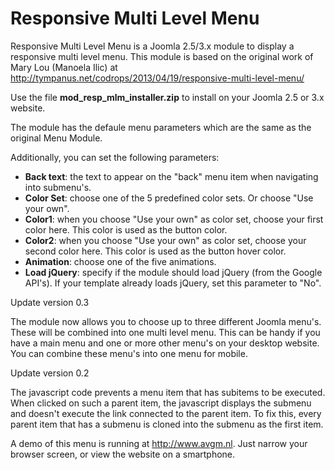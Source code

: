 Responsive Multi Level Menu
===========================

Responsive Multi Level Menu is a Joomla 2.5/3.x module to display a responsive multi level menu.
This module is based on the original work of Mary Lou (Manoela Ilic) at http://tympanus.net/codrops/2013/04/19/responsive-multi-level-menu/

Use the file **mod_resp_mlm_installer.zip** to install on your Joomla 2.5 or 3.x website.

The module has the defaule menu parameters which are the same as the original Menu Module.

Additionally, you can set the following parameters:

- **Back text**: the text to appear on the "back" menu item when navigating into submenu's.
- **Color Set**: choose one of the 5 predefined color sets. Or choose "Use your own".
- **Color1**: when you choose "Use your own" as color set, choose your first color here. This color is used as the button color.
- **Color2**: when you choose "Use your own" as color set, choose your second color here. This color is used as the button hover color.
- **Animation**: choose one of the five animations.
- **Load jQuery**: specify if the module should load jQuery (from the Google API's). If your template already loads jQuery, set this parameter to "No".

Update version 0.3

The module now allows you to choose up to three different Joomla menu's. These will be combined into one multi level menu.
This can be handy if you have a main menu and one or more other menu's on your desktop website. You can combine these menu's into one menu for mobile.

Update version 0.2

The javascript code prevents a menu item that has subitems to be executed.
When clicked on such a parent item, the javascript displays the submenu and doesn't execute the link connected to the parent item.
To fix this, every parent item that has a submenu is cloned into the submenu as the first item.

A demo of this menu is running at http://www.avgm.nl.
Just narrow your browser screen, or view the website on a smartphone.